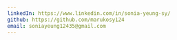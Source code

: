 ```yaml
---
linkedIn: https://www.linkedin.com/in/sonia-yeung-sy/
github: https://github.com/marukosy124
email: soniayeung12435@gmail.com
---
```

